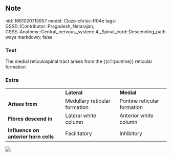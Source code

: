 ## Note
nid: 1661020715957
model: Cloze-chrisc-ff04e
tags: GSSE::!Contributor::Pragadesh_Natarajan, GSSE::Anatomy::Central_nervous_system::4._Spinal_cord::Descending_pathways
markdown: false

### Text
The medial reticulospinal tract arises from the {{c1::pontine}} reticular formation

### Extra
<div>
  <table>
    <tbody>
      <tr>
        <td>
        <td>
          <div>
            <span style="font-weight:bold">Lateral</span>
          </div>
        <td>
          <div>
            <span style="font-weight:bold">Medial</span>
          </div>
      <tr>
        <td>
          <div>
            <span style="font-weight:bold">Arises from</span>
          </div>
        <td>
          <div>
            Medullary reticular formation
          </div>
        <td>
          <div>
            Pontine reticular formation
          </div>
      <tr>
        <td>
          <div>
            <span style="font-weight:bold">Fibres descend in</span>
          </div>
        <td>
          <div>
            Lateral white column
          </div>
        <td>
          <div>
            Anterior white column
          </div>
      <tr>
        <td>
          <div>
            <span style="font-weight:bold">Influence on anterior
            horn cells</span>
          </div>
        <td>
          <div>
            Facilitatory
          </div>
        <td>
          <div>
            Inhibitory
          </div>
  </table>
</div><img src=
"95879088_3269806953052281_5489965293830668288_o.png">
